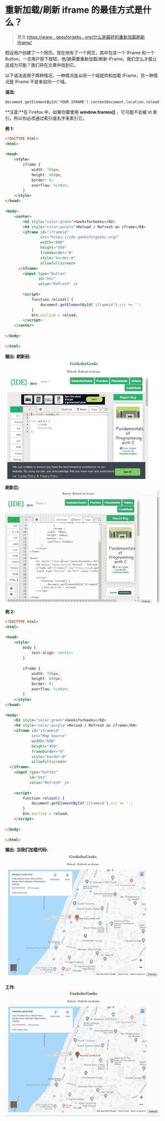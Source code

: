 # 重新加载/刷新 iframe 的最佳方式是什么？

> 原文:[https://www . geesforgeks . org/什么是最好的重新加载刷新 iframe/](https://www.geeksforgeeks.org/whats-the-best-way-to-reload-refresh-an-iframe/)

假设用户创建了一个网页。现在他有了一个网页，其中包含一个 IFrame 和一个 Button。一旦用户按下按钮，他/她需要重新加载/刷新 IFrame。我们怎么才能让这成为可能？我们将在文章中找到它。

以下语法适用于两种情况，一种情况是从同一个域提供和加载 IFrame，另一种情况是 IFrame 不是来自同一个域。

**语法:**

```html
document.getElementById('YOUR IFRAME').contentDocument.location.reload(true);
```

**注意:**在 Firefox 中，如果你要使用 **window.frames[]** ，它可能不会被 id 索引。所以你必须通过索引或名字来索引它。

**例 1:**

```html
<!DOCTYPE html>
<html>

<head>
    <style>
        iframe {
            width: 786px;
            height: 600px;
            border: 0;
            overflow: hidden;
        }
    </style>
</head>

<body>
    <center>
        <h2 style="color:green">GeeksforGeeks</h2>
        <h4 style="color:purple">Reload / Refresh an iframe</h4>
        <iframe id="iframeid"
                src="https://ide.geeksforgeeks.org/" 
                width="600" 
                height="450"
                frameborder="0" 
                style="border:0" 
                allowfullscreen>
      </iframe>
        <input type="button"
               id="btn" 
               value="Refresh" />

        <script>
            function reload() {
                document.getElementById('iframeid').src += '';
            }
            btn.onclick = reload;
        </script>
    </center>

</body>

</html>
```

**输出:**
**刷新前:**
![](img/9297f19d084a0870d132274b38ee1ba0.png)

**刷新后:**
![](img/648a3afd6940fb119214950ed203489b.png)

**例 2:**

```html
<!DOCTYPE html>
<html>

<head>
    <style>
        body {
            text-align: center;
        }

        iframe {
            width: 786px;
            height: 600px;
            border: 0;
            overflow: hidden;
        }
    </style>
</head>

<body>
    <h2 style="color:green">GeeksforGeeks</h2>
    <h4 style="color:purple">Reload / Refresh an iframe</h4>
    <iframe id="iframeid" 
            src="Map Source"
            width="600" 
            height="450" 
            frameborder="0"
            style="border:0" 
            allowfullscreen>
  </iframe>
    <input type="button" 
           id="btn" 
           value="Refresh" />

    <script>
        function reload() {
            document.getElementById('iframeid').src += '';
        }
        btn.onclick = reload;
    </script>

</body>

</html>
```

**输出:**
**当我们加载代码:**
![ngcut](img/87be180673412181e86752f29da33b00.png)

**工作:**
![ngcut](img/483b4e39d7a778c8611854d103d007f5.png)